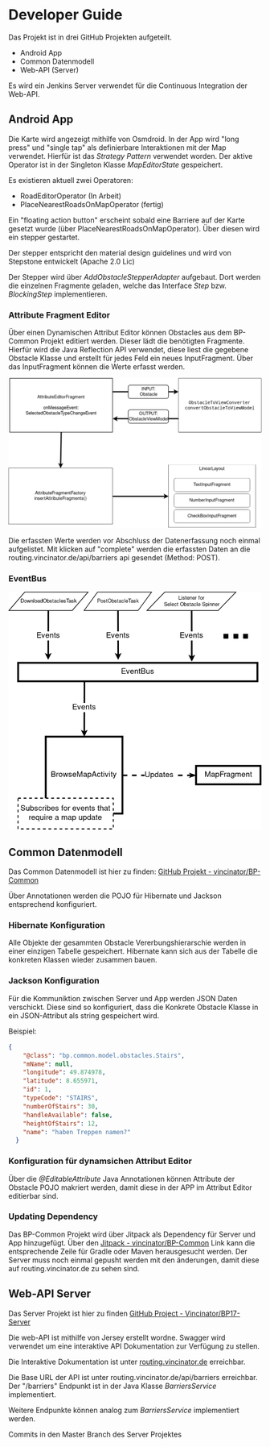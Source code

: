 # Developer Guide

Das Projekt ist in drei GitHub Projekten aufgeteilt. 
- Android App
- Common Datenmodell 
- Web-API (Server)

Es wird ein Jenkins Server verwendet für die Continuous Integration der Web-API.


## Android App

Die Karte wird angezeigt mithilfe von Osmdroid. In der App wird "long press" und "single tap" als definierbare Interaktionen mit der Map verwendet. Hierfür ist das *Strategy Pattern* verwendet worden. Der aktive Operator ist in der Singleton Klasse *MapEditorState* gespeichert.

Es existieren aktuell zwei Operatoren:
- RoadEditorOperator (In Arbeit)
- PlaceNearestRoadsOnMapOperator (fertig)


Ein "floating action button" erscheint sobald eine Barriere auf der Karte gesetzt wurde (über PlaceNearestRoadsOnMapOperator). Über diesen wird ein stepper gestartet.

Der stepper entspricht den material design guidelines und wird von Stepstone entwickelt (Apache 2.0 Lic)

Der Stepper wird über *AddObstacleStepperAdapter* aufgebaut. Dort werden die einzelnen Fragmente geladen, welche das Interface *Step* bzw. *BlockingStep* implementieren. 


### Attribute Fragment Editor

Über einen Dynamischen Attribut Editor können Obstacles aus dem BP-Common Projekt editiert werden. Dieser lädt die benötigten Fragmente.
Hierfür wird die Java Reflection API verwendet, diese liest die gegebene Obstacle Klasse und erstellt für jedes Feld ein neues InputFragment. Über das InputFragment können die Werte erfasst werden.

![alt text](doc/AttributeFragmentEditor.png)



Die erfassten Werte werden vor Abschluss der Datenerfassung noch einmal aufgelistet. Mit klicken auf "complete" werden die erfassten Daten an die routing.vincinator.de/api/barriers api gesendet (Method: POST). 

### EventBus

![alt text](doc/bp_diagramm.png)


## Common Datenmodell

Das Common Datenmodell ist hier zu finden: [GitHub Projekt - vincinator/BP-Common](https://github.com/Vincinator/BP-common)

Über Annotationen werden die POJO für Hibernate und Jackson entsprechend konfiguriert. 

### Hibernate Konfiguration
Alle Objekte der gesammten Obstacle Vererbungshierarschie werden in einer einzigen Tabelle gespeichert. 
Hibernate kann sich aus der Tabelle die konkreten Klassen wieder zusammen bauen. 


### Jackson Konfiguration

Für die Kommuniktion zwischen Server und App werden JSON Daten verschickt. Diese sind so konfiguriert, dass die Konkrete Obstacle Klasse in ein JSON-Attribut als string gespeichert wird.

Beispiel:
```JSON
{
    "@class": "bp.common.model.obstacles.Stairs",
    "mName": null,
    "longitude": 49.874978,
    "latitude": 8.655971,
    "id": 1,
    "typeCode": "STAIRS",
    "numberOfStairs": 30,
    "handleAvailable": false,
    "heightOfStairs": 12,
    "name": "haben Treppen namen?"
  }
```

### Konfiguration für dynamsichen Attribut Editor

Über die *@EditableAttribute* Java Annotationen können Attribute der Obstacle POJO makriert werden, damit diese in der APP im Attribut Editor editierbar sind.

### Updating Dependency

Das BP-Common Projekt wird über Jitpack als Dependency für Server und App hinzugefügt. 
Über den [Jitpack - vincinator/BP-Common](https://jitpack.io/#Vincinator/BP-Common) Link kann die entsprechende Zeile für Gradle oder Maven herausgesucht werden. 
Der Server muss noch einmal gepusht werden mit den änderungen, damit diese auf routing.vincinator.de zu sehen sind.



## Web-API Server

Das Server Projekt ist hier zu finden [GitHub Project - Vincinator/BP17-Server](https://github.com/Vincinator/BP17-Server/)

Die web-API ist mithilfe von Jersey erstellt wordne. Swagger wird verwendet um eine interaktive API Dokumentation zur Verfügung zu stellen. 

Die Interaktive Dokumentation ist unter [routing.vincinator.de](www.routing.vincinator.de) erreichbar. 

Die Base URL der API ist unter routing.vincinator.de/api/barriers erreichbar. Der "/barriers" Endpunkt ist in der Java Klasse *BarriersService* implementiert. 

Weitere Endpunkte können analog zum *BarriersService* implementiert werden.


Commits in den Master Branch des Server Projektes 
 




